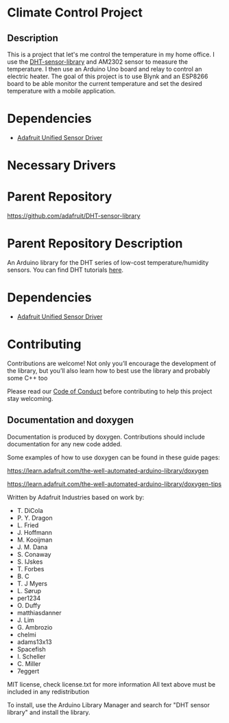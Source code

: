 # Climate Control Project

## Description
This is a project that let's me control the temperature in my home office. I use the [DHT-sensor-library](https://github.com/adafruit/DHT-sensor-library) and AM2302 sensor to measure the temperature. I then use an Arduino Uno board and relay to control an electric heater. The goal of this project is to use Blynk and an ESP8266 board to be able monitor the current temperature and set the desired temperature with a mobile application.

# Dependencies
 * [Adafruit Unified Sensor Driver](https://github.com/adafruit/Adafruit_Sensor)

 # Necessary Drivers


# Parent Repository
https://github.com/adafruit/DHT-sensor-library



# Parent Repository Description
An Arduino library for the DHT series of low-cost temperature/humidity sensors.
You can find DHT tutorials [here](https://learn.adafruit.com/dht).

# Dependencies
 * [Adafruit Unified Sensor Driver](https://github.com/adafruit/Adafruit_Sensor)

# Contributing

Contributions are welcome!  Not only you’ll encourage the development of the library, but you’ll also learn how to best use the library and probably some C++ too

Please read our [Code of Conduct](https://github.com/adafruit/DHT-sensor-library/blob/master/CODE_OF_CONDUCT.md>)
before contributing to help this project stay welcoming.

## Documentation and doxygen
Documentation is produced by doxygen. Contributions should include documentation for any new code added.

Some examples of how to use doxygen can be found in these guide pages:

https://learn.adafruit.com/the-well-automated-arduino-library/doxygen

https://learn.adafruit.com/the-well-automated-arduino-library/doxygen-tips

Written by Adafruit Industries based on work by:

 * T. DiCola
 * P. Y. Dragon
 * L. Fried
 * J. Hoffmann
 * M. Kooijman
 * J. M. Dana
 * S. Conaway
 * S. IJskes
 * T. Forbes
 * B. C
 * T. J Myers
 * L. Sørup
 * per1234
 * O. Duffy
 * matthiasdanner
 * J. Lim
 * G. Ambrozio
 * chelmi
 * adams13x13
 * Spacefish
 * I. Scheller
 * C. Miller
 * 7eggert


MIT license, check license.txt for more information
All text above must be included in any redistribution

To install, use the Arduino Library Manager and search for "DHT sensor library" and install the library.
